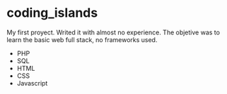 # coding_islands

My first proyect. Writed it with almost no experience.
The objetive was to learn the basic web full stack, no frameworks used.

* PHP
* SQL
* HTML
* CSS
* Javascript
